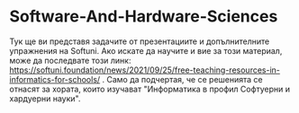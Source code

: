 # Software-And-Hardware-Sciences
Тук ще ви представя задачите от презентациите и допълнителните упражнения на Softuni. Ако искате да научите и вие за този материал, може да последвате този линк: https://softuni.foundation/news/2021/09/25/free-teaching-resources-in-informatics-for-schools/ . Само да подчертая, че се решенията се отнасят за хората, които изучават "Информатика в профил Софтуерни и хардуерни науки".
